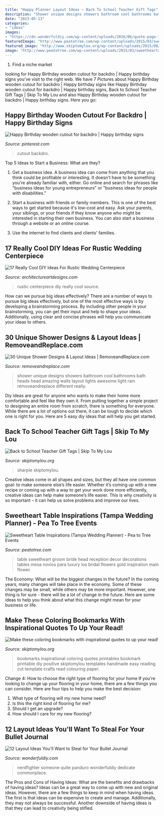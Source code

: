 ```yaml
---
title: "Happy Planner Layout Ideas ~ Back To School Teacher Gift Tags"
description: "Shower unique designs showers bathroom cool bathrooms bath heads head amazing walls layout lights awesome light rain removeandreplace different really"
date: "2023-05-13"
categories:
- "ideas"
images:
- "https://cdn.wonderfuldiy.com/wp-content/uploads/2016/06/quote-page-765x1024.jpg"
featuredImage: "http://www.peatotree.com/wp-content/uploads/2015/03/sweetheart2.jpg"
featured_image: "http://www.skiptomylou.org/wp-content/uploads/2015/08/sharpie-marker-teacher-gift-1.jpg"
image: "http://www.peatotree.com/wp-content/uploads/2015/03/sweetheart2.jpg"
---
```



1. Find a niche market 

	

		
looking for Happy Birthday wooden cutout for backdro | Happy birthday signs you've visit to the right web. We have 7 Pictures about Happy Birthday wooden cutout for backdro | Happy birthday signs like Happy Birthday wooden cutout for backdro | Happy birthday signs, Back to School Teacher Gift Tags | Skip To My Lou and also Happy Birthday wooden cutout for backdro | Happy birthday signs. Here you go:
		
    
## Happy Birthday Wooden Cutout For Backdro | Happy Birthday Signs

<img loading=lazy src="https://i.pinimg.com/736x/b5/5f/00/b55f00a758019d5a8bcf2d871ad7c95c.jpg" onerror="this.onerror=null;this.src='https://tse3.mm.bing.net/th?id=OIP.HTdNsmpOjMJp381ZPGjc0QHaJ4&amp;pid=15.1';" alt="Happy Birthday wooden cutout for backdro | Happy birthday signs">

_Source: pinterest.com_

>cutout backdro. 

	

Top 5 Ideas to Start a Business: What are they?
1. Get a business idea. A business idea can come from anything that you think could be profitable or interesting. It doesn't have to be something you're already familiar with, either. Go online and search for phrases like "business ideas for young entrepreneurs" or "business ideas for people with disabilities."
2. Start a business with friends or family members. This is one of the best ways to get started because it's low-cost and easy. Ask your parents, your siblings, or your friends if they know anyone who might be interested in starting their own business. You can also start a business through a website or an online course.

3. Use the internet to find clients and clients' families.

    
## 17 Really Cool DIY Ideas For Rustic Wedding Centerpiece

<img loading=lazy src="https://www.architectureartdesigns.com/wp-content/uploads/2015/10/1243.jpg" onerror="this.onerror=null;this.src='https://tse3.mm.bing.net/th?id=OIP.E1PgdXsUDUNkX0H5kGEutwHaLH&amp;pid=15.1';" alt="17 Really Cool DIY Ideas For Rustic Wedding Centerpiece">

_Source: architectureartdesigns.com_

>rustic centerpiece diy really cool source. 

	

How can we pursue big ideas effectively?
There are a number of ways to pursue big ideas effectively, but one of the most effective ways is by developing a brainstorming process. By including other people in your brainstorming, you can get their input and help to shape your ideas. Additionally, using clear and concise phrases will help you communicate your ideas to others.

    
## 30 Unique Shower Designs &amp; Layout Ideas | RemoveandReplace.com

<img loading=lazy src="http://removeandreplace.com/wp-content/uploads/2014/09/Unique-Shower-Designs-Ideas_25.jpg" onerror="this.onerror=null;this.src='https://tse3.mm.bing.net/th?id=OIP.xPGZ3ofnZdkJZdx5bNYe5QHaLp&amp;pid=15.1';" alt="30 Unique Shower Designs &amp; Layout Ideas | RemoveandReplace.com">

_Source: removeandreplace.com_

>shower unique designs showers bathroom cool bathrooms bath heads head amazing walls layout lights awesome light rain removeandreplace different really. 

	

Diy ideas are great for anyone who wants to make their home more comfortable and feel like they own it. From putting together a simple project to designing an entire room from scratch, there is something for everyone. While there are a lot of options out there, it can be tough to decide which one is right for you. Here are 5 easy diy ideas that will help you get started.

    
## Back To School Teacher Gift Tags | Skip To My Lou

<img loading=lazy src="http://www.skiptomylou.org/wp-content/uploads/2015/08/sharpie-marker-teacher-gift-1.jpg" onerror="this.onerror=null;this.src='https://tse4.mm.bing.net/th?id=OIP._ifbbpwNg3jfp5PvoOgmygHaLH&amp;pid=15.1';" alt="Back to School Teacher Gift Tags | Skip To My Lou">

_Source: skiptomylou.org_

>sharpie skiptomylou. 

	

Creative ideas come in all shapes and sizes, but they all have one common goal: to make someone else’s life easier. Whether it’s coming up with a new recipe or coming up with a way to get your work done more efficiently, creative ideas can help make someone’s life easier. This is why creativity is so important – it can help us solve problems and improve our lives.

    
## Sweetheart Table Inspirations (Tampa Wedding Planner) - Pea To Tree Events

<img loading=lazy src="http://www.peatotree.com/wp-content/uploads/2015/03/sweetheart2.jpg" onerror="this.onerror=null;this.src='https://tse4.mm.bing.net/th?id=OIP.sgawR3tCjSrGe_BZvJhX8gHaLH&amp;pid=15.1';" alt="Sweetheart Table Inspirations (Tampa Wedding Planner) - Pea to Tree Events">

_Source: peatotree.com_

>table sweetheart groom bride head reception decor decorations tables mesa novios para luxury los bridal flowers gold inspiration main flower. 

	

The Economy: What will be the biggest changes in the future?
In the coming years, many changes will take place in the economy. Some of these changes may be small, while others may be more important. However, one thing is for sure - there will be a lot of change in the future. Here are some ideas to help you think about what this change might mean for your business or life.

    
## Make These Coloring Bookmarks With Inspirational Quotes To Up Your Read!

<img loading=lazy src="http://www.skiptomylou.org/wp-content/uploads/2017/03/inspirational-coloring-bookmarks.jpg" onerror="this.onerror=null;this.src='https://tse3.mm.bing.net/th?id=OIP.ATRA0pUlGh11jT8CqGBAFwHaLH&amp;pid=15.1';" alt="Make these coloring bookmarks with inspirational quotes to up your read!">

_Source: skiptomylou.org_

>bookmarks inspirational coloring quotes printables bookmark printable diy positive skiptomylou templates handmade easy reading cut template crafts read colouring paper. 

	

Change 4: How to choose the right type of flooring for your home
If you're looking to change up your flooring in your home, there are a few things you can consider. Here are four tips to help you make the best decision: 
1. What type of flooring will my new home need?
2. Is this the right kind of flooring for me?
3. Should I get an upgrade?
4. How should I care for my new flooring?

    
## 12 Layout Ideas You&#039;ll Want To Steal For Your Bullet Journal

<img loading=lazy src="https://cdn.wonderfuldiy.com/wp-content/uploads/2016/06/quote-page-765x1024.jpg" onerror="this.onerror=null;this.src='https://tse1.mm.bing.net/th?id=OIP.e8D-kvjslp_nvuW19_fbkQHaJ6&amp;pid=15.1';" alt="12 Layout Ideas You&#039;ll Want to Steal for Your Bullet Journal">

_Source: wonderfuldiy.com_

>nerdfighter someone quite panduro wonderfuldiy dedicate commonplace. 

	

The Pros and Cons of Having Ideas: What are the benefits and drawbacks of having ideas?
Ideas can be a great way to come up with new and original ideas. However, there are a few things to keep in mind when having ideas. The first is that ideas can be expensive to create and manage. Additionally, they may not always be successful. Another downside of having ideas is that they can lead to creativity being stifled.

